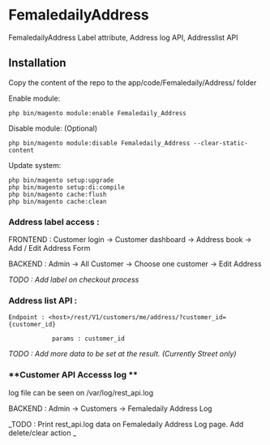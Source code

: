# FemaledailyAddress
FemaledailyAddress Label attribute, Address log API, Addresslist API


## Installation

Copy the content of the repo to the app/code/Femaledaily/Address/ folder

Enable module:
```
php bin/magento module:enable Femaledaily_Address
```

Disable module: (Optional)
```
php bin/magento module:disable Femaledaily_Address --clear-static-content
```

Update system:
```
php bin/magento setup:upgrade
php bin/magento setup:di:compile
php bin/magento cache:flush
php bin/magento cache:clean
```


### **Address label access :**

FRONTEND : Customer login -> Customer dashboard -> Address book -> Add / Edit Address Form

BACKEND : Admin -> All Customer -> Choose one customer -> Edit Address

_TODO : Add label on checkout process_


### **Address list API :**
```
Endpoint : <host>/rest/V1/customers/me/address/?customer_id={customer_id}
  
            params : customer_id
 ```
_TODO : Add more data to be set at the result. (Currently Street only)_

  
### **Customer API Accesss log **

log file can be seen on /var/log/rest_api.log

BACKEND : Admin -> Customers -> Femaledaily Address Log

_TODO : Print rest_api.log data on Femaledaily Address Log page. Add delete/clear action  _
